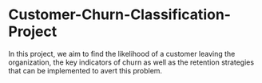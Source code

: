 # Customer-Churn-Classification-Project
In this project, we aim to find the likelihood of a customer leaving the organization, the key indicators of churn as well as the retention strategies that can be implemented to avert this problem.
